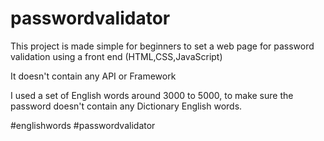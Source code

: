 # passwordvalidator

This project is made simple for beginners to set a web page for password validation using a front end (HTML,CSS,JavaScript)

It doesn't contain any API or Framework

I used a set of English words around 3000 to 5000, to make sure the password doesn't contain any Dictionary English words.

#englishwords #passwordvalidator
